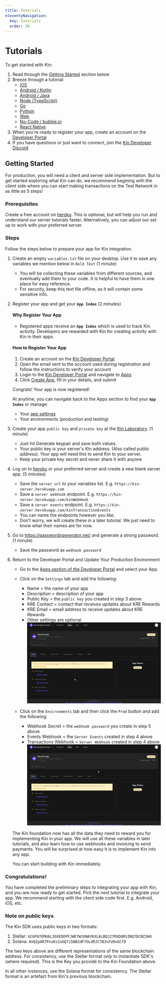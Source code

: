 ```yaml
---
title: Tutorials
eleventyNavigation:
  key: Tutorials
  order: 30
---
```


# Tutorials

To get started with Kin:

1. Read through the [Getting Started](#getting-started) section below
2. Breeze through a tutorial:
   - [iOS](/tutorials/ios/)
   - [Android / Kotlin](/tutorials/android-kotlin/)
   - [Android / Java](/tutorials/android-java/)
   - [Node (TypeScript)](/tutorials/node/)
   - [Go](/tutorials/go/)
   - [Python](/tutorials/python/)
   - [Web](/tutorials/web/)
   - [No-Code / bubble.io](https://www.youtube.com/watch?v=JrQ6MGQaiv4)
   - [React Native](/tutorials/react-native/)
3. When you're ready to register your app, create an account on the [Developer Portal]()
4. If you have questions or just want to connect, join the [Kin Developer Discord](https://discord.gg/kdRyUNmHDn)

## Getting Started

For production, you will need a client and server side implementation. But to get started exploring what Kin can do, we recommend begining with the client side where you can start making transactions on the Test Network in as little as 5 steps!

### Prerequisites

Create a free account on [heroku](https://heroku.com/). This is optional, but will help you run and understand our server tutorials faster. Alternatively, you can adjust our set up to work with your preferred server.

### Steps

Follow the steps below to prepare your app for Kin integration.

1. Create an empty `variables.txt` file on your desktop. Use it to save any variables we mention below in `Bold Text` (1 minute)

   - You will be collecting these variables from different sources, and eventually add them to your code. It is helpful to have them in one place for easy reference.
   - For security, keep this text file offline, as it will contain some sensitive info.

2. Register your app and get your **`App Index`** (2 minutes)

   #### Why Register Your App

   - Registered apps receive an **`App Index`** which is used to track Kin activity. Developers are rewarded with Kin for creating activity with Kin in their apps.

   #### How to Register Your App

   1. Create an account on the [Kin Developer Portal](https://portal.kin.org/register)
   2. Open the email sent to the account used during registration and follow the instructions to verify your account
   3. Login to the [Kin Developer Portal](https://portal.kin.org) and navigate to [Apps](https://portal.kin.org/apps)
   4. Click [Create App](https://portal.kin.org/apps/create), fill in your details, and submit

   Congrats! Your app is now registered!

   At anytime, you can navigate back to the Apps section to find your **`App Index`** or manage:

   - Your [app settings](https://portal.kin.org/apps)
   - Your environments (production and testing)

3. Create your app `public key` and `private key` at the [Kin Laboratory](https://laboratory.kin.org/#account-creator?network=test). (1 minute)

   - Just hit Generate keypair and save both values.
   - Your public key is your server's Kin address. (Also called public address). Your app will need this to send Kin to your server.
   - Keep your private key secret and never share it with anyone

4. Log on to [heroku](https://heroku.com/) or your preferred server and create a new blank server app. (5 minutes)

   - Save the `server url` to your variables list. E.g. `https://kin-server.herokuapp.com`
   - Save a `server webhook` endpoint. E.g. `https://kin-server.herokuapp.com/kinWebHook`
   - Save a `server events` endpoint. E.g. `https://kin-server.herokuapp.com/kinTransactionEvents`
   - You can name the endpoints however you like.
   - Don't worry, we will create these in a later tutorial. We just need to know what their names are for now.

5. Go to https://passwordsgenerator.net/ and generate a strong password. (1 minute)

   - Save the password as `webhook password`

6. Return to the Developer Portal and Update Your Production Environment

   - Go to the [Apps section of the Developer Portal](https://portal.kin.org/apps) and select your App.
   - Click on the `Settings` tab and add the following:
     - Name = the name of your app
     - Description = description of your app
     - Public Key = the `public key` you created in step 3 above
     - KRE Contact = contact that receives updates about KRE Rewards
     - KRE Email = email address to receive updates about KRE Rewards
     - Other settings are optional
     ![Add App Settings](./images/DevPortalSettings1.gif)

   - Click on the `Environments` tab and then click the `Prod` button and add the following:
     - Webhook Secret = the `webhook password` you create in step 5 above
     - Events Webhook = the `Server Events` created in step 4 above
     - Transactions Webhook = `Server Webhook` created in step 4 above
     ![Add Environment Settings](./images/DevPortalSettings2.gif)

   The Kin foundation now has all the data they need to reward you for implementing Kin in your app. We will use all these variables in later tutorials, and also learn how to use webhooks and invoicing to send payments. You will be surprised at how easy it is to implement Kin into any app.

   You can start building with Kin immediately.

### Congratulations!

You have completed the preliminary steps to integrating your app with Kin, and you are now ready to get started. Pick the next tutorial to integrate your app. We recommend starting with the client side code first. E.g. Android, iOS, etc.

### Note on public keys

The Kin SDK uses public keys in two formats:

1.  Stellar: `GCGP67EMU6L3OXEDDPFJWE7WJUNAYKXL6LBQJ27RXDURSINQ7DCBZ3HO`
2.  Solana: `AVQ2pAR7PnuRz2oGQ7i5BB2dFYDLdRJC7B3sFU9nGCfD`

The two keys above are different representations of the same blockchain address. For consistency, use the Stellar format _only_ to instantiate SDK's (where required). This is the Key you provide to the Kin Foundation above.

In all other instances, use the Solana format for consistency. The Stellar format is an artefact from Kin's previous blockchain.
